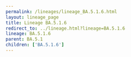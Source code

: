 ```yaml
---
permalink: /lineages/lineage_BA.5.1.6.html
layout: lineage_page
title: Lineage BA.5.1.6
redirect_to: ../lineage.html?lineage=BA.5.1.6
lineage: BA.5.1.6
parent: BA.5.1
children: ['BA.5.1.6']
---
```

